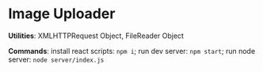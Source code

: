 # Image Uploader

**Utilities**: XMLHTTPRequest Object, FileReader Object

**Commands**: install react scripts: `npm i`; run dev server: `npm start`; run node server: `node server/index.js`
